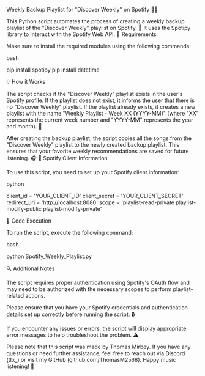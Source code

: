 Weekly Backup Playlist for "Discover Weekly" on Spotify :musical_note::sparkles:

This Python script automates the process of creating a weekly backup playlist of the "Discover Weekly" playlist on Spotify. :rocket: It uses the Spotipy library to interact with the Spotify Web API.
:bookmark_tabs: Requirements

Make sure to install the required modules using the following commands:

bash

pip install spotipy
pip install datetime

:bulb: How it Works

The script checks if the "Discover Weekly" playlist exists in the user's Spotify profile. If the playlist does not exist, it informs the user that there is no "Discover Weekly" playlist. If the playlist already exists, it creates a new playlist with the name "Weekly Playlist - Week XX (YYYY-MM)" (where "XX" represents the current week number and "YYYY-MM" represents the year and month). :date:

After creating the backup playlist, the script copies all the songs from the "Discover Weekly" playlist to the newly created backup playlist. This ensures that your favorite weekly recommendations are saved for future listening. :headphones:
:key: Spotify Client Information

To use this script, you need to set up your Spotify client information:

python

client_id = 'YOUR_CLIENT_ID'
client_secret = 'YOUR_CLIENT_SECRET'
redirect_uri = 'http://localhost:8080'
scope = 'playlist-read-private playlist-modify-public playlist-modify-private'

:floppy_disk: Code Execution

To run the script, execute the following command:

bash

python Spotify_Weekly_Playlist.py

:mag: Additional Notes

The script requires proper authentication using Spotify's OAuth flow and may need to be authorized with the necessary scopes to perform playlist-related actions.

Please ensure that you have your Spotify credentials and authentication details set up correctly before running the script. :lock:

If you encounter any issues or errors, the script will display appropriate error messages to help troubleshoot the problem. :warning:

Please note that this script was made by Thomas Mirbey. If you have any questions or need further assistance, feel free to reach out via Discord (tfx_) or visit my GitHub (github.com/ThomasM2568). Happy music listening! :musical_note:

